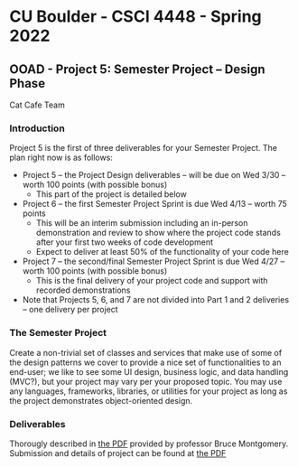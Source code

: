 # CU Boulder - CSCI 4448 - Spring 2022
## OOAD - Project 5: Semester Project – Design Phase
Cat Cafe Team

### Introduction
Project 5 is the first of three deliverables for your Semester Project. The plan right now is as follows:
  - Project 5 – the Project Design deliverables – will be due on Wed 3/30 – worth 100 points (with possible bonus)
    - This part of the project is detailed below
  - Project 6 – the first Semester Project Sprint is due Wed 4/13 – worth 75 points
    - This will be an interim submission including an in-person demonstration and review to show where the project code stands after your first two weeks of code development
    - Expect to deliver at least 50% of the functionality of your code here
  - Project 7 – the second/final Semester Project Sprint is due Wed 4/27 – worth 100 points (with possible bonus)
    - This is the final delivery of your project code and support with recorded demonstrations
  - Note that Projects 5, 6, and 7 are not divided into Part 1 and 2 deliveries – one delivery per  project

### The Semester Project
Create a non-trivial set of classes and services that make use of some of the design patterns we cover to provide a nice set of functionalities to an end-user; we like to see some UI design, business logic, and data handling (MVC?), but your project may vary per your proposed topic. You may use any languages, 
frameworks, libraries, or utilities for your project as long as the project demonstrates object-oriented design.

### Deliverables
Thorougly described in [the PDF](https://github.com/kalu6090/CatCafe/blob/main/Proj5%20Deliverables/OOAD%20Project%205.pdf) provided by professor Bruce Montgomery.
Submission and details of project can be found at [the PDF](https://github.com/kalu6090/CatCafe/blob/main/Proj5%20Deliverables/Proj5_CatCafe.pdf)
